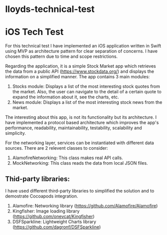 # lloyds-technical-test

# iOS Tech Test

For this technical test I have implemented an iOS application written in Swift using MVP as architecture pattern for clear separation of concerns.
I have chosen this pattern due to time and scope restrictions.

Regarding the application, it is a simple Stock Market app which retrieves the data from a public API (https://www.stockdata.org/) and displays the information on a simplified manner. The app contains 3 main modules:

1. Stocks module: Displays a list of the most interesting stock quotes from the market. Also, the user can navigate to the detail of a certain quote to expand the information about it, see the charts, etc.
2. News module: Displays a list of the most interesting stock news from the market.

The interesting about this app, is not its functionality but its architecture. I have implemented a protocol based architecture which improves the app's performance, readability, maintainability, testability, scalability and simplicity.

For the networking layer, services can be instantiated with different data sources. There are 2 relevent classes to consider:

1. AlamofireNetworking: This class makes real API calls.
2. MockNetworking: This class reads the data from local JSON files.

## Thid-party libraries:
I have used different third-party libraries to simplified the solution and to demostrate Cocoapods integration.

1. Alamofire: Networking library (https://github.com/Alamofire/Alamofire)
2. Kingfisher: Image loading library (https://github.com/onevcat/Kingfisher)
3. DSFSparkline: Lightweight Charts library (https://github.com/dagronf/DSFSparkline)

